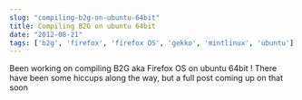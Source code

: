 ```yaml
---
slug: "compiling-b2g-on-ubuntu-64bit"
title: Compiling B2G on ubuntu 64bit
date: "2012-08-21"
tags: ['b2g', 'firefox', 'firefox OS', 'gekko', 'mintlinux', 'ubuntu']
---
```

Been working on compiling B2G aka Firefox OS on ubuntu 64bit ! There have been some hiccups along the way, but a full post coming up on that soon
